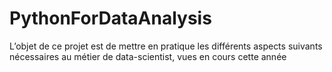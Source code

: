 # PythonForDataAnalysis
L’objet de ce projet est de mettre en pratique les différents aspects suivants nécessaires au métier de data-scientist, vues en cours cette année
